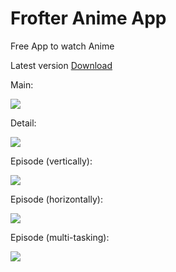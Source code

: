 # Frofter Anime App
 Free App to watch Anime

 Latest version [Download](https://github.com/Masquerade555/Frofter-Anime-App/releases)
 
Main:

![](/screenshots/Screenshot_20240511-233258.png)


Detail:

![](/screenshots/Screenshot_20240511-233350.png)


Episode (vertically):

![](/screenshots/Screenshot_20240511-233607.png)


Episode (horizontally):

![](/screenshots/Screenshot_20240511-233623.png)


Episode (multi-tasking):

![](/screenshots/Screenshot_20240511-233734.png)

